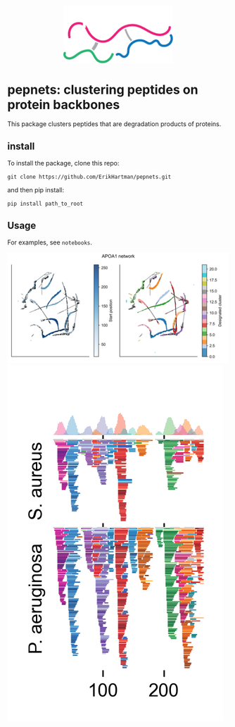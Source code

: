 <p align="center">
    <img src="logo.png", width="250" />
<p>

# pepnets: clustering peptides on protein backbones

This package clusters peptides that are degradation products of proteins.

## install
To install the package, clone this repo:
```
git clone https://github.com/ErikHartman/pepnets.git
```
and then pip install:
```
pip install path_to_root
```
## Usage
For examples, see `notebooks`.

![network](plots/APOA1.png "network")
![peptigram](plots/APOA1_pg.png "peptigram")
